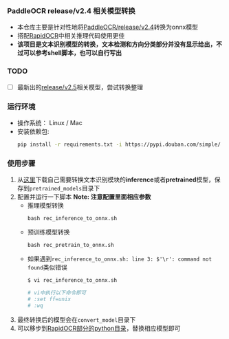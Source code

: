### PaddleOCR release/v2.4 相关模型转换
- 本仓库主要是针对性地将[PaddleOCR/release/v2.4](https://github.com/PaddlePaddle/PaddleOCR/blob/release/2.4/doc/doc_ch/models_list.md)转换为onnx模型
- 搭配[RapidOCR](https://github.com/RapidAI/RapidOCR)中相关推理代码使用更佳
- **该项目是文本识别模型的转换，文本检测和方向分类部分并没有显示给出，不过可以参考shell脚本，也可以自行写出**

### TODO
- [ ] 最新出的[release/v2.5](https://github.com/PaddlePaddle/PaddleOCR/blob/release/2.5/doc/doc_ch/models_list.md)相关模型，尝试转换整理

### 运行环境
- 操作系统： Linux / Mac
- 安装依赖包:
    ```bash
    pip install -r requirements.txt -i https://pypi.douban.com/simple/
    ```

### 使用步骤
1. 从[这里](https://github.com/PaddlePaddle/PaddleOCR/blob/release/2.4/doc/doc_ch/models_list.md)下载自己需要转换文本识别模块的**inference**或者**pretrained**模型，保存到`pretrained_models`目录下
2. 配置并运行一下脚本
   **Note: 注意配置里面相应参数**
    - 推理模型转换
        ```shell
        bash rec_inference_to_onnx.sh
        ```
    - 预训练模型转换
        ```shell
        bash rec_pretrain_to_onnx.sh
        ```
    - 如果遇到`rec_inference_to_onnx.sh: line 3: $'\r': command not found`类似错误
        ```bash
        $ vi rec_inference_to_onnx.sh

        # vi中执行以下命令即可
        # :set ff=unix
        # :wq
        ```
3. 最终转换后的模型会在`convert_model`目录下
4. 可以移步到[RapidOCR部分的python目录](https://github.com/RapidAI/RapidOCR/tree/main/python/onnxruntime_infer)，替换相应模型即可